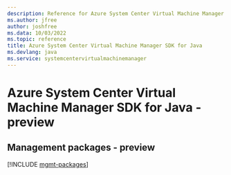```yaml
---
description: Reference for Azure System Center Virtual Machine Manager SDK for Java
ms.author: jfree
author: joshfree
ms.data: 10/03/2022
ms.topic: reference
title: Azure System Center Virtual Machine Manager SDK for Java
ms.devlang: java
ms.service: systemcentervirtualmachinemanager
---
```

# Azure System Center Virtual Machine Manager SDK for Java - preview

## Management packages - preview
[!INCLUDE [mgmt-packages](system-center-virtual-machine-manager-mgmt-index.md)]